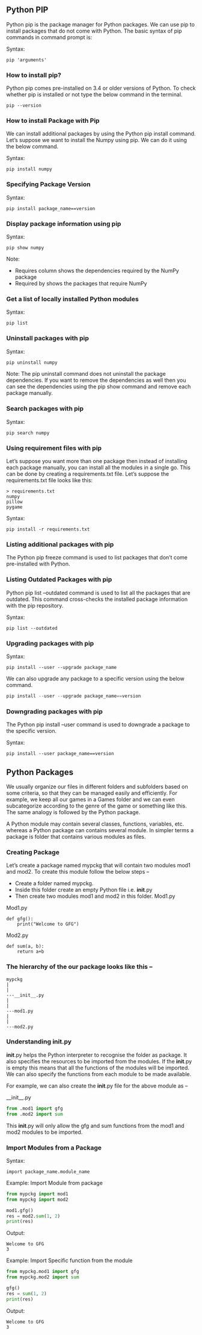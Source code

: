 ## Python PIP
Python pip is the package manager for Python packages. We can use pip to install packages that do not come with Python. The basic syntax of pip commands in command prompt is: 

Syntax:
```
pip 'arguments'
```
### How to install pip?
Python pip comes pre-installed on 3.4 or older versions of Python. To check whether pip is installed or not type the below command in the terminal.

```
pip --version
```
### How to install Package with Pip

We can install additional packages by using the Python pip install command. Let’s suppose we want to install the Numpy using pip. We can do it using the below command.

Syntax:
```
pip install numpy
```

### Specifying Package Version

Syntax:
```
pip install package_name==version
```

### Display package information using pip

Syntax: 

```
pip show numpy
```
Note: 

* Requires column shows the dependencies required by the NumPy package
* Required by shows the packages that require NumPy

### Get a list of locally installed Python modules

Syntax:
```
pip list
```
### Uninstall packages with pip

Syntax:
```sh
pip uninstall numpy
```

Note: The pip uninstall command does not uninstall the package dependencies. If you want to remove the dependencies as well then you can see the dependencies using the pip show command and remove each package manually.


### Search packages with pip

Syntax:
```
pip search numpy
```

### Using requirement files with pip
Let’s suppose you want more than one package then instead of installing each package manually, you can install all the modules in a single go. This can be done by creating a requirements.txt file. Let’s suppose the requirements.txt file looks like this:

```
> requirements.txt
numpy
pillow
pygame
```
Syntax:
```
pip install -r requirements.txt
```

### Listing additional packages with pip
The Python pip freeze command is used to list packages that don’t come pre-installed with Python.

### Listing Outdated Packages with pip
Python pip list –outdated command is used to list all the packages that are outdated. This command cross-checks the installed package information with the pip repository.

Syntax:
```
pip list --outdated
```

### Upgrading packages with pip

Syntax:
```
pip install --user --upgrade package_name
```

We can also upgrade any package to a specific version using the below command.

```python
pip install --user --upgrade package_name==version
```
### Downgrading packages with pip

The Python pip install –user command is used to downgrade a package to the specific version.

Syntax:
```
pip install --user package_name==version
```

## Python Packages
We usually organize our files in different folders and subfolders based on some criteria, so that they can be managed easily and efficiently. For example, we keep all our games in a Games folder and we can even subcategorize according to the genre of the game or something like this. The same analogy is followed by the Python package. 

A Python module may contain several classes, functions, variables, etc. whereas a Python package can contains several module. In simpler terms a package is folder that contains various modules as files.

### Creating Package

Let’s create a package named mypckg that will contain two modules mod1 and mod2. To create this module follow the below steps – 

* Create a folder named mypckg.
* Inside this folder create an empty Python file i.e. __init__.py
* Then create two modules mod1 and mod2 in this folder.
Mod1.py

Mod1.py
```
def gfg():
	print("Welcome to GFG")
```
Mod2.py
```
def sum(a, b):
	return a+b
```

### The hierarchy of the our package looks like this – 

```
mypckg
|
|
---__init__.py
|
|
---mod1.py
|
|
---mod2.py

```

### Understanding __init__.py

__init__.py helps the Python interpreter to recognise the folder as package. It also specifies the resources to be imported from the modules. If the __init__.py is empty this means that all the functions of the modules will be imported. We can also specify the functions from each module to be made available.

For example, we can also create the __init__.py file for the above module as – 

\_\_init\_\_.py
```python
from .mod1 import gfg
from .mod2 import sum
```

This __init__.py will only allow the gfg and sum functions from the mod1 and mod2 modules to be imported.

### Import Modules from a Package
Syntax:
```
import package_name.module_name
```
Example: Import Module from package

```python
from mypckg import mod1
from mypckg import mod2

mod1.gfg()
res = mod2.sum(1, 2)
print(res)
```

Output:
```
Welcome to GFG
3
```
Example: Import Specific function from the module

```python
from mypckg.mod1 import gfg
from mypckg.mod2 import sum

gfg()
res = sum(1, 2)
print(res)
```
Output:
```
Welcome to GFG
3
```